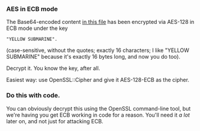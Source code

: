 ### AES in ECB mode

The Base64-encoded content [in this file](/static/challenge-data/7.txt) has
been encrypted via AES-128 in ECB mode under the key

    
    
    "YELLOW SUBMARINE".

(case-sensitive, without the quotes; exactly 16 characters; I like "YELLOW
SUBMARINE" because it's exactly 16 bytes long, and now you do too).

Decrypt it. You know the key, after all.

Easiest way: use OpenSSL::Cipher and give it AES-128-ECB as the cipher.

### Do this with code.

You can obviously decrypt this using the OpenSSL command-line tool, but we're
having you get ECB working in code for a reason. You'll need it _a lot_ later
on, and not just for attacking ECB.
